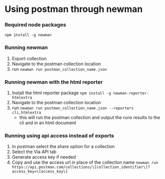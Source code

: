 # Using postman through newman

### Required node packages
`npm install -g newman`

### Running newman
1. Export collection
2. Navigate to the postman collection location
3. run `newman run postman_collection_name.json`

### Running newman with the html reporter

1. Install the html reporter package `npm install -g newman-reporter-htmlextra`
2. Navigate to the postman collection location
3. run `newman run postman_collection_name.json --reporters cli,htmlextra`
    - this will run the postman collection and output the runs results to the cli and in an html document

### Running using api access instead of exports
1. In postman select the share option for a collection
2. Select the Via API tab
3. Generate access key if needed
4. Copy and use the access url in place of the collection name
`newman run https://api.postman.com/collections/\[collection_identifier\]?access_key=\[access_key\]`
